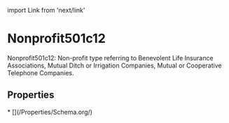 import Link from 'next/link'

# Nonprofit501c12

Nonprofit501c12: Non-profit type referring to Benevolent Life Insurance Associations, Mutual Ditch or Irrigation Companies, Mutual or Cooperative Telephone Companies.

## Properties

<Grid>
* [](/Properties/Schema.org/)

</Grid>

